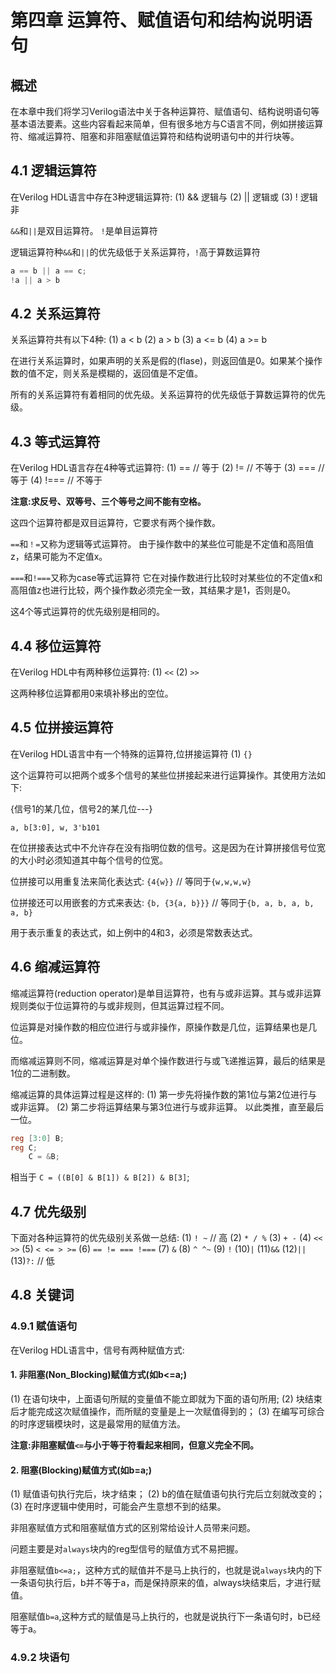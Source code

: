 # 第四章 运算符、赋值语句和结构说明语句

## 概述
在本章中我们将学习Verilog语法中关于各种运算符、赋值语句、结构说明语句等基本语法要素。这些内容看起来简单，但有很多地方与C语言不同，例如拼接运算符、缩减运算符、阻塞和非阻塞赋值运算符和结构说明语句中的并行块等。

## 4.1 逻辑运算符
在Verilog HDL语言中存在3种逻辑运算符:
(1) && 逻辑与
(2) || 逻辑或
(3) !  逻辑非

`&&`和`||`是双目运算符。
`!`是单目运算符

逻辑运算符种`&&`和`||`的优先级低于关系运算符，`!`高于算数运算符

```verilog
a == b || a == c;
!a || a > b
```

## 4.2 关系运算符
关系运算符共有以下4种:
(1) a < b
(2) a > b
(3) a <= b
(4) a >= b

在进行关系运算时，如果声明的关系是假的(flase)，则返回值是0。如果某个操作数的值不定，则关系是模糊的，返回值是不定值。

所有的关系运算符有着相同的优先级。关系运算符的优先级低于算数运算符的优先级。

## 4.3 等式运算符
在Verilog HDL语言存在4种等式运算符:
(1) ==    // 等于
(2) !=    // 不等于
(3) ===   // 等于
(4) !===  // 不等于

**注意:求反号、双等号、三个等号之间不能有空格。**

这四个运算符都是双目运算符，它要求有两个操作数。

`==`和`！=`又称为逻辑等式运算符。
由于操作数中的某些位可能是不定值和高阻值z，结果可能为不定值x。

`===`和`!===`又称为case等式运算符
它在对操作数进行比较时对某些位的不定值x和高阻值z也进行比较，两个操作数必须完全一致，其结果才是1，否则是0。

这4个等式运算符的优先级别是相同的。

## 4.4 移位运算符
在Verilog HDL中有两种移位运算符:
(1) `<<`
(2) `>>`

这两种移位运算都用0来填补移出的空位。

## 4.5 位拼接运算符
在Verilog HDL语言中有一个特殊的运算符,位拼接运算符
(1) `{}`

这个运算符可以把两个或多个信号的某些位拼接起来进行运算操作。其使用方法如下:

{信号1的某几位，信号2的某几位---}

`a, b[3:0], w, 3'b101`

在位拼接表达式中不允许存在没有指明位数的信号。这是因为在计算拼接信号位宽的大小时必须知道其中每个信号的位宽。

位拼接可以用重复法来简化表达式:
`{4{w}}`  // 等同于`{w,w,w,w}`

位拼接还可以用嵌套的方式来表达:
`{b, {3{a, b}}}` // 等同于`{b, a, b, a, b, a, b}`

用于表示重复的表达式，如上例中的4和3，必须是常数表达式。

## 4.6 缩减运算符
缩减运算符(reduction operator)是单目运算符，也有与或非运算。其与或非运算规则类似于位运算符的与或非规则，但其运算过程不同。

位运算是对操作数的相应位进行与或非操作，原操作数是几位，运算结果也是几位。

而缩减运算则不同，缩减运算是对单个操作数进行与或飞递推运算，最后的结果是1位的二进制数。

缩减运算的具体运算过程是这样的:
(1) 第一步先将操作数的第1位与第2位进行与或非运算。
(2) 第二步将运算结果与第3位进行与或非运算。
以此类推，直至最后一位。

```verilog
reg [3:0] B;
reg C;
    C = &B;
```

相当于
`C = ((B[0] & B[1]) & B[2]) & B[3]`;

## 4.7 优先级别
下面对各种运算符的优先级别关系做一总结:
(1) `! ~`               // 高
(2) `* / %`
(3) `+ -`
(4) `<< >>`
(5) `< <= > >=`
(6) `== != === !===`
(7) `&`
(8) `^ ^~`
(9) `!`
(10)`|`
(11)`&&`
(12)`||`
(13)`?:`                // 低

## 4.8 关键词

### 4.9.1 赋值语句
在Verilog HDL语言中，信号有两种赋值方式:

#### 1. 非阻塞(Non_Blocking)赋值方式(如b<=a;)
(1) 在语句块中，上面语句所赋的变量值不能立即就为下面的语句所用;
(2) 块结束后才能完成这次赋值操作，而所赋的变量是上一次赋值得到的；
(3) 在编写可综合的时序逻辑模块时，这是最常用的赋值方法。

**注意:非阻塞赋值`<=`与小于等于符看起来相同，但意义完全不同。**
#### 2. 阻塞(Blocking)赋值方式(如b=a;)
(1) 赋值语句执行完后，块才结束；
(2) b的值在赋值语句执行完后立刻就改变的；
(3) 在时序逻辑中使用时，可能会产生意想不到的结果。

非阻塞赋值方式和阻塞赋值方式的区别常给设计人员带来问题。

问题主要是对`always`块内的reg型信号的赋值方式不易把握。

非阻塞赋值`b<=a;`，这种方式的赋值并不是马上执行的，也就是说`always`块内的下一条语句执行后，b并不等于a，而是保持原来的值，always块结束后，才进行赋值。

阻塞赋值`b=a`,这种方式的赋值是马上执行的，也就是说执行下一条语句时，b已经等于a。

### 4.9.2 块语句

